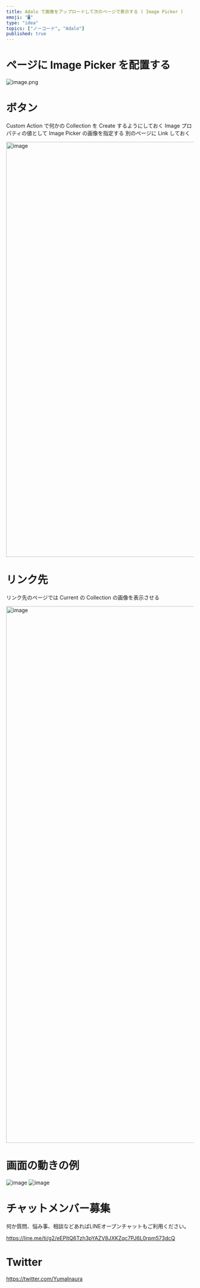 ```yaml
---
title: Adalo で画像をアップロードして次のページで表示する ( Image Picker )
emoji: "🖥"
type: "idea"
topics: ["ノーコード", "Adalo"]
published: true
---
```


# ページに Image Picker を配置する

![image.png](https://qiita-image-store.s3.ap-northeast-1.amazonaws.com/0/89618/88bfbf82-e0c1-caea-cf60-0db8c5e288d3.png)

# ボタン

Custom Action で何かの Collection を Create するようにしておく
Image プロパティの値として Image Picker の画像を指定する
別のページに Link しておく

<img width="1114" alt="image" src="https://user-images.githubusercontent.com/13635059/201317724-7fd428d8-900b-49da-b29b-3440ec8004bf.png">

# リンク先

リンク先のページでは Current の Collection の画像を表示させる

<img width="1440" alt="image" src="https://user-images.githubusercontent.com/13635059/201317471-7fd1d3bb-8d38-49d7-a3b4-9d22731058bf.png">



# 画面の動きの例

![image](https://user-images.githubusercontent.com/13635059/201316904-d0691e6b-6f17-463d-bbc4-f531de707868.png)
![image](https://user-images.githubusercontent.com/13635059/201317770-106b35a4-d24f-4fe1-aa33-6a488cc4781a.png)

# チャットメンバー募集


何か質問、悩み事、相談などあればLINEオープンチャットもご利用ください。

https://line.me/ti/g2/eEPltQ6Tzh3pYAZV8JXKZqc7PJ6L0rpm573dcQ


# Twitter

https://twitter.com/YumaInaura

